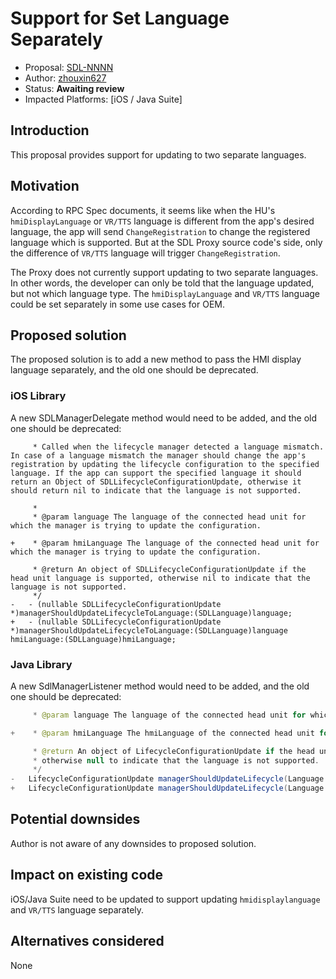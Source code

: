 # Support for Set Language Separately

* Proposal: [SDL-NNNN](NNNN-set-language-separately.md)
* Author: [zhouxin627](https://github.com/zhouxin627)
* Status: **Awaiting review**
* Impacted Platforms: [iOS / Java Suite]

## Introduction
This proposal provides support for updating to two separate languages.

## Motivation
According to RPC Spec documents, it seems like when the HU's `hmiDisplayLanguage` or `VR/TTS` language is different from the app's desired language, the app will send `ChangeRegistration` to change the registered language which is supported.
But at the SDL Proxy source code's side, only the difference of `VR/TTS` language will trigger `ChangeRegistration`.

The Proxy does not currently support updating to two separate languages.
In other words, the developer can only be told that the language updated, but not which language type.
The `hmiDisplayLanguage` and `VR/TTS` language could be set separately in some use cases for OEM.

## Proposed solution
The proposed solution is to add a new method to pass the HMI display language separately, and the old one should be deprecated.

### iOS Library
A new SDLManagerDelegate method would need to be added, and the old one should be deprecated:

```objc
	 * Called when the lifecycle manager detected a language mismatch. In case of a language mismatch the manager should change the app's registration by updating the lifecycle configuration to the specified language. If the app can support the specified language it should return an Object of SDLLifecycleConfigurationUpdate, otherwise it should return nil to indicate that the language is not supported.

	 *
	 * @param language The language of the connected head unit for which the manager is trying to update the configuration.

+	 * @param hmiLanguage The language of the connected head unit for which the manager is trying to update the configuration.

	 * @return An object of SDLLifecycleConfigurationUpdate if the head unit language is supported, otherwise nil to indicate that the language is not supported.
	 */
-	- (nullable SDLLifecycleConfigurationUpdate *)managerShouldUpdateLifecycleToLanguage:(SDLLanguage)language;
+	- (nullable SDLLifecycleConfigurationUpdate *)managerShouldUpdateLifecycleToLanguage:(SDLLanguage)language hmiLanguage:(SDLLanguage)hmiLanguage;

```

### Java Library
A new SdlManagerListener method would need to be added, and the old one should be deprecated:
```java
	 * @param language The language of the connected head unit for which the manager is trying to update the configuration.

+	 * @param hmiLanguage The hmiLanguage of the connected head unit for which the manager is trying to update the configuration.

	 * @return An object of LifecycleConfigurationUpdate if the head unit language is supported,
	 * otherwise null to indicate that the language is not supported.
	 */
-	LifecycleConfigurationUpdate managerShouldUpdateLifecycle(Language language);
+	LifecycleConfigurationUpdate managerShouldUpdateLifecycle(Language language, Language hmiLanguage);
```

## Potential downsides
Author is not aware of any downsides to proposed solution.

## Impact on existing code
iOS/Java Suite need to be updated to support updating `hmidisplaylanguage` and `VR/TTS` language separately.

## Alternatives considered
None
